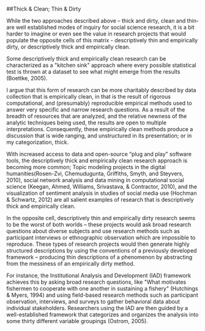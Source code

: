 ##Thick & Clean; Thin & Dirty 

While the two approaches described above – thick and dirty, clean and thin- are well established modes of inquiry for social science research, it is a bit harder to imagine or even see the value in research projects that would populate the opposite cells of this matrix - descriptively thin and empirically dirty, or descriptively thick and empirically clean.

Some descriptively thick and empirically clean research can be characterized as a "kitchen sink" approach where every possible statistical test is thrown at a dataset to see what might emerge from the results (Boettke, 2005). 

I argue that this form of research can be more charitably described by data collection that is empirically clean, in that is the result of rigorous computational, and (presumably) reproducible empirical methods used to answer very specific and narrow research questions. As a result of the breadth of resources that are analyzed, and the relative newness of the analytic techniques being used, the results are open to multiple interpretations. Consequently, these empirically clean methods produce a discussion that is wide ranging, and unstructured in its presentation; or in my categorization, thick. 

With increased access to data and open-source “plug and play” software tools, the descriptively thick and empirically clean research approach is becoming more common; Topic modeling projects in the digital humanities(Rosen-Zvi, Chemudugunta, Griffiths, Smyth, and Steyvers, 2010), social network analysis and data mining in computational social science (Keegan, Ahmed, Williams, Srivastava, & Contractor, 2010), and the visualization of sentiment analysis in studies of social media use (Hochman & Schwartz, 2012) are all salient examples of research that is descriptively thick and empirically clean. 

In the opposite cell, descriptively thin and empirically dirty research seems to be the worst of both worlds – these projects would ask broad research questions about diverse subjects and use research methods such as participant interviews or ethnographic observation which are impossible to reproduce. These types of research projects would then generate highly structured descriptions by using the conventions of a previously developed framework – producing thin descriptions of a phenomenon by abstracting from the messiness of an empirically dirty method. 
 
For instance, the Institutional Analysis and Development (IAD) framework  achieves this by asking broad research questions, like "What motivates fishermen to cooperate with one another in sustaining a fishery" (Hutchings & Myers, 1994) and using field-based research methods such as participant observation, interviews, and surveys to gather behavioral data about individual stakeholders. Researchers using the IAD are then guided by a well-established framework that categorizes and organizes the analysis into some thirty different variable groupings (Ostrom, 2005). 
